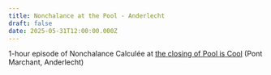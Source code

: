 ```yaml
---
title: Nonchalance at the Pool - Anderlecht
draft: false
date: 2025-05-31T12:00:00.000Z
---
```

1-hour episode of Nonchalance Calculée at [the closing of Pool is Cool](https://www.pooliscool.org/event-content/2025/5/28/flow-once-more#kiosk) (Pont Marchant, Anderlecht)
